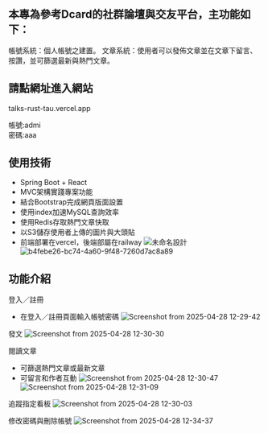 ## 本專為參考Dcard的社群論壇與交友平台，主功能如下：
帳號系統：個人帳號之建置。
文章系統：使用者可以發佈文章並在文章下留言、按讚，並可篩選最新與熱門文章。

## 請點網址進入網站
talks-rust-tau.vercel.app  

帳號:admi  
密碼:aaa

## 使用技術
- Spring Boot + React
- MVC架構實踐專案功能
- 結合Bootstrap完成網頁版面設置
- 使用index加速MySQL查詢效率
- 使用Redis存取熱門文章快取
- 以S3儲存使用者上傳的圖片與大頭貼
- 前端部署在vercel，後端部屬在railway
![未命名設計](https://github.com/user-attachments/assets/247905bf-596f-4c2b-81ed-2648bcb63365)
![b4febe26-bc74-4a60-9f48-7260d7ac8a89](https://github.com/user-attachments/assets/69ef2d9a-c6c0-4e1a-abf3-ccca5cabcd1b)

## 功能介紹
登入／註冊
- 在登入／註冊頁面輸入帳號密碼
![Screenshot from 2025-04-28 12-29-42](https://github.com/user-attachments/assets/9d1e1dfc-d3da-4db7-8ad1-d5ff2d7e89c3)

發文
![Screenshot from 2025-04-28 12-30-30](https://github.com/user-attachments/assets/5351143b-12b7-41df-8a55-b72289b431f8)

閱讀文章
- 可篩選熱門文章或最新文章
- 可留言和作者互動
![Screenshot from 2025-04-28 12-30-47](https://github.com/user-attachments/assets/19f8ea04-0828-4829-b453-d1bf02d22514)
![Screenshot from 2025-04-28 12-31-09](https://github.com/user-attachments/assets/1635c7b8-24f8-4452-9803-393597a5fe63)

追蹤指定看板
![Screenshot from 2025-04-28 12-30-03](https://github.com/user-attachments/assets/ada910b7-d344-47f0-95ac-18dc61c71050)

修改密碼與刪除帳號
![Screenshot from 2025-04-28 12-34-37](https://github.com/user-attachments/assets/1c3c617b-ad46-4a82-b917-fde280ed5958)

  
